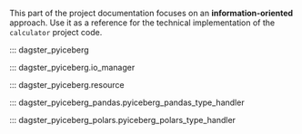 This part of the project documentation focuses on
an **information-oriented** approach. Use it as a
reference for the technical implementation of the
`calculator` project code.

::: dagster_pyiceberg

::: dagster_pyiceberg.io_manager

::: dagster_pyiceberg.resource

::: dagster_pyiceberg_pandas.pyiceberg_pandas_type_handler

::: dagster_pyiceberg_polars.pyiceberg_polars_type_handler
